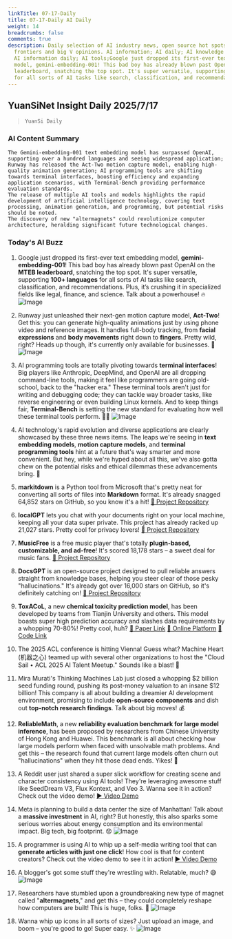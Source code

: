```yaml
---
linkTitle: 07-17-Daily
title: 07-17-Daily AI Daily
weight: 14
breadcrumbs: false
comments: true
description: Daily selection of AI industry news, open source hot spots, academic
  frontiers and big V opinions. AI information; AI daily; AI knowledge base; AI tutorials;
  AI information daily; AI tools;Google just dropped its first-ever text embedding
  model, gemini-embedding-001! This bad boy has already blown past OpenAI on the MTEB
  leaderboard, snatching the top spot. It's super versatile, supporting 100+ languages
  for all sorts of AI tasks like search, classification, and recommendations. Pl...
---
```

## YuanSiNet Insight Daily 2025/7/17

> `YuanSi Daily`

### **AI Content Summary**

```
The Gemini-embedding-001 text embedding model has surpassed OpenAI, supporting over a hundred languages and seeing widespread application; Runway has released the Act-Two motion capture model, enabling high-quality animation generation; AI programming tools are shifting towards terminal interfaces, boosting efficiency and expanding application scenarios, with Terminal-Bench providing performance evaluation standards.
The release of multiple AI tools and models highlights the rapid development of artificial intelligence technology, covering text processing, animation generation, and programming, but potential risks should be noted.
The discovery of new "altermagnets" could revolutionize computer architecture, heralding significant future technological changes.
```

### **Today's AI Buzz**

1.  Google just dropped its first-ever text embedding model, **gemini-embedding-001**! This bad boy has already blown past OpenAI on the **MTEB leaderboard**, snatching the top spot. It's super versatile, supporting **100+ languages** for all sorts of AI tasks like search, classification, and recommendations. Plus, it’s crushing it in specialized fields like legal, finance, and science. Talk about a powerhouse! 🔥 ![Image](https://assets-v2.circle.so/skxegz5bhkw66sd3gg7q69zh1652)

2.  Runway just unleashed their next-gen motion capture model, **Act-Two**! Get this: you can generate high-quality animations just by using phone video and reference images. It handles full-body tracking, from **facial expressions** and **body movements** right down to **fingers**. Pretty wild, right? Heads up though, it's currently only available for businesses. 🤯 ![Image](https://assets-v2.circle.so/tj2rk8jn1y8i7swm84j8sdi26gvp)

3.  AI programming tools are totally pivoting towards **terminal interfaces**! Big players like Anthropic, DeepMind, and OpenAI are all dropping command-line tools, making it feel like programmers are going old-school, back to the "hacker era." These terminal tools aren't just for writing and debugging code; they can tackle way broader tasks, like reverse engineering or even building Linux kernels. And to keep things fair, **Terminal-Bench** is setting the new standard for evaluating how well these terminal tools perform. 🧑‍💻 ![Image](https://pic.chinaz.com/picmap/202310311604481503_3.jpg)

4.  AI technology's rapid evolution and diverse applications are clearly showcased by these three news items. The leaps we're seeing in **text embedding models**, **motion capture models**, and **terminal programming tools** hint at a future that's way smarter and more convenient. But hey, while we're hyped about all this, we've also gotta chew on the potential risks and ethical dilemmas these advancements bring. 🤔

5.  **markitdown** is a Python tool from Microsoft that's pretty neat for converting all sorts of files into **Markdown** format. It's already snagged 64,852 stars on GitHub, so you know it's a hit! [🔗 Project Repository](https://github.com/microsoft/markitdown)

6.  **localGPT** lets you chat with your documents right on your local machine, keeping all your data super private. This project has already racked up 21,027 stars. Pretty cool for privacy lovers! [🔗 Project Repository](https://github.com/PromtEngineer/localGPT)

7.  **MusicFree** is a free music player that's totally **plugin-based, customizable, and ad-free**! It's scored 18,178 stars – a sweet deal for music fans. [🔗 Project Repository](https://github.com/maotoumao/MusicFree)

8.  **DocsGPT** is an open-source project designed to pull reliable answers straight from knowledge bases, helping you steer clear of those pesky "hallucinations." It's already got over 16,000 stars on GitHub, so it's definitely catching on! [🔗 Project Repository](https://github.com/arc53/DocsGPT)

9.  **ToxACoL**, a new **chemical toxicity prediction model**, has been developed by teams from Tianjin University and others. This model boasts super high prediction accuracy and slashes data requirements by a whopping 70-80%! Pretty cool, huh? [🔗 Paper Link](https://www.nature.com/articles/s41467-025-60989-7) [🔗 Online Platform](https://toxacol.bioinforai.tech/) [🔗 Code Link](https://github.com/LuJiangTHU/Acute_Toxicity_FSL)

10. The 2025 ACL conference is hitting Vienna! Guess what? Machine Heart (机器之心) teamed up with several other organizations to host the "Cloud Sail • ACL 2025 AI Talent Meetup." Sounds like a blast! 🚀

11. Mira Murati's Thinking Machines Lab just closed a whopping $2 billion seed funding round, pushing its post-money valuation to an insane $12 billion! This company is all about building a dreamier AI development environment, promising to include **open-source components** and dish out **top-notch research findings**. Talk about big moves! 💰

12. **ReliableMath**, a new **reliability evaluation benchmark for large model inference**, has been proposed by researchers from Chinese University of Hong Kong and Huawei. This benchmark is all about checking how large models perform when faced with unsolvable math problems. And get this – the research found that current large models often churn out "hallucinations" when they hit those dead ends. Yikes! 🤯

13. A Reddit user just shared a super slick workflow for creating scene and character consistency using AI tools! They're leveraging awesome stuff like SeedDream V3, Flux Kontext, and Veo 3. Wanna see it in action? Check out the video demo! [▶️ Video Demo](https://www.youtube.com/watch?v=RtYlCe7ekvE)

14. Meta is planning to build a data center the size of Manhattan! Talk about a **massive investment** in AI, right? But honestly, this also sparks some serious worries about energy consumption and its environmental impact. Big tech, big footprint. 😟 ![Image](https://external-preview.redd.it/hu62peakqt0AdAiqcKT_IEkC3Yspz4-C-ulew8pKrc.jpeg?width=640&crop=smart&auto=webp&s=bae548b46816c02f42622c22de56a8b21b6f24a5)

15. A programmer is using AI to whip up a self-media writing tool that can **generate articles with just one click**! How cool is that for content creators? Check out the video demo to see it in action! [▶️ Video Demo](https://video.twimg.com/amplify_video/1945356266995687424/vid/avc1/1228x720/WShOb3sGOYNXFVSE.mp4?tag=14)

16. A blogger's got some stuff they're wrestling with. Relatable, much? 😅 ![Image](https://pbs.twimg.com/media/GwAfNjHWQAAdp1b?format=jpg&name=orig)

17. Researchers have stumbled upon a groundbreaking new type of magnet called "**altermagnets**," and get this – they could completely reshape how computers are built! This is huge, folks. 🤯 ![Image](https://cdn4.cdn-telegram.org/file/qzQsh2acuJ3Ec_LxwvYkndjLyV6SD4aiCFoorH7quwWQxgqvHyTJO9SVG9fl_7zDe_sTZM4wuq7WJM08eBsRD31yGTjmmd3qbwULGwXAMaMqizaJUjtVcfWmMrHdp9xSHUE65--HDKyePIM1i8G04ljdxSbDIW320vm87ag1mME1jTkYIssJeJvVa8mqC4ijK_YRrfpT_x7UvZnvPYSQBgSTerM0EQXRGJPJjTUYVCZma92IQBauBx-MUDDOvRnBPSBLEgEooqHlqZf46nlxqGBhJAQFkuetIZStgoSwP3AbqX-KB155DZmQuhkbkRfQq2rUXa0X05E2FTG1eksScQYQ.jpg)

18. Wanna whip up icons in all sorts of sizes? Just upload an image, and boom – you're good to go! Super easy. ✨ ![Image](https://pbs.twimg.com/media/GwAI20nbbAEex0u?format=jpg&name=orig)